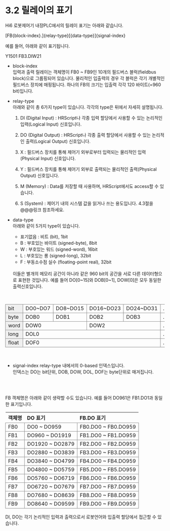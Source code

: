 ﻿# 3.2 릴레이의 표기

Hi6 로봇제어기 내장PLC에서의 릴레이 표기는 아래와 같습니다.

[FB{block-index}.]{relay-type}[{data-type}]{signal-index}

예를 들어, 아래와 같이 표기됩니다.

Y1501
FB3.DIW21

* block-index  
입력과 출력 릴레이는 객체명이 FB0 ~ FB9인 10개의 필드버스 블럭(fieldbus block)으로 그룹핑되어 있습니다. 물리적인 입출력의 경우 각 블럭은 각기 개별적인 필드버스 장치에 매핑됩니다.
하나의 FB의 크기는 입출력 각각 120 바이트(=960 bit)입니다.

* relay-type  
아래와 같이 총 6가지 type이 있습니다.
각각의 type은 뒤에서 자세히 설명됩니다.

  1) DI (Digital Input) : HRScript나 각종 입력 할당에서 사용할 수 있는 논리적인 입력(Logical Input) 신호입니다.

  2) DO (Digital Output) : HRScript나 각종 출력 할당에서 사용할 수 있는 논리적인 출력(Logical Output) 신호입니다.

  3) X : 필드버스 장치를 통해 제어기 외부로부터 입력되는 물리적인 입력(Physical Input) 신호입니다.

  4) Y : 필드버스 장치를 통해 제어기 외부로 출력되는 물리적인 출력(Physical Output) 신호입니다. 

  5) M (Memory) : Data를 저장할 때 사용하며, HRScript에서도 access할 수 있습니다.

  6) S (System) : 제어기 내의 시스템 값을 읽거나 쓰는 용도입니다. 4.3절을 @@@링크 참조하세요.


* data-type  
아래와 같이 5가지 type이 있습니다.

  * 표기없음 : 비트 (bit), 1bit
  * B : 부호있는 바이트 (signed-byte), 8bit
  * W : 부호있는 워드 (signed-word), 16bit
  * L : 부호있는 롱 (signed-long), 32bit
  * F : 부동소수점 실수 (floating-point real), 32bit

  <br>
  이들은 별개의 메모리 공간이 아니라 같은 960 bit의 공간을 서로 다른 데이터형으로 표현한 것입니다. 예를 들어 DO[0~15]와 DOB[0~1], DOW[0]은 모두 동일한 출력신호입니다.

<br>

<style type="text/css">
table  {border-collapse:collapse;}
td {border-color:gray;border-style:solid;border-width:1px;}
.tg-kftd{background-color:#efefef;}
</style>

<table class="tg">
<tbody>
  <tr>
    <td class="tg-kftd">bit</td>
    <td>DO0~DO7</td>
    <td>DO8~DO15</td>
    <td>DO16~DO23</td>
    <td>DO24~DO31</td>
    <td>...</td>
  </tr>
  <tr>
    <td class="tg-kftd">byte</td>
    <td>DOB0</td>
    <td>DOB1</td>
    <td>DOB2</td>
    <td>DOB3</td>
    <td>...</td>
  </tr>
  <tr>
    <td class="tg-kftd">word</td>
    <td colspan="2">DOW0</td>
    <td colspan="2">DOW2</td>
    <td>...</td>
  </tr>
  <tr>
    <td class="tg-kftd">long</td>
    <td colspan="4">DOL0</td>
    <td>...</td>
  </tr>
  <tr>
    <td class="tg-kftd">float</td>
    <td colspan="4">DOF0</td>
    <td>...</td>
  </tr>
</tbody>
</table>

<br>

* signal-index
relay-type 내에서의 0-based 인덱스입니다.  
인덱스는 DO는 bit단위, DOB, DOW, DOL, DOF는 byte단위로 매겨집니다.

<br>
<br>

FB 객체명은 아래와 같이 생략할 수도 있습니다. 예를 들어 DO961은 FB1.DO1과 동일한 표기입니다.

| **객체명** | **DO 표기** | **FB.DO 표기** |
| :--- | :--- | :--- |
| FB0 | DO0 ~ DO959 | FB0.DO0 ~ FB0.DO959 |
| FB1 | DO960 ~ DO1919 | FB1.DO0 ~ FB1.DO959 |
| FB2 | DO1920 ~ DO2879 | FB2.DO0 ~ FB2.DO959 |
| FB3 | DO2880 ~ DO3839 | FB3.DO0 ~ FB3.DO959 |
| FB4 | DO3840 ~ DO4799 | FB4.DO0 ~ FB4.DO959 |
| FB5 | DO4800 ~ DO5759 | FB5.DO0 ~ FB5.DO959 |
| FB6 | DO5760 ~ DO6719 | FB6.DO0 ~ FB6.DO959 |
| FB7 | DO6720 ~ DO7679 | FB7.DO0 ~ FB7.DO959 |
| FB8 | DO7680 ~ DO8639 | FB8.DO0 ~ FB8.DO959 |
| FB9 | DO8640 ~ DO9599 | FB9.DO0 ~ FB9.DO959 |


DI, DO는 각기 논리적인 입력과 출력으로서 로봇언어와 입출력 할당에서 접근할 수 있습니다.

